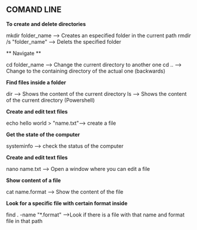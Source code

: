 ## **COMAND LINE**


**To create and delete directories**

mkdir folder_name --> Creates an especified folder in the current path
rmdir /s "folder_name" --> Delets the specified folder


** Navigate **

cd folder_name --> Change the current directory to another one
cd .. --> Change to the containing directory of the actual one (backwards)


**Find files inside a folder**

dir --> Shows the content of the current directory
ls -->  Shows the content of the current directory (Powershell)


**Create and edit text files**

echo hello world > "name.txt"--> create a file


**Get the state of the computer**

systeminfo --> check the status of the computer


**Create and edit text files**

nano name.txt --> Open a window where you can edit a file


**Show content of a file**

cat name.format --> Show the content of the file


**Look for a specific file with certain format inside**

find . -name "\*.format" -->Look if there is a file with that name and format file in that path

